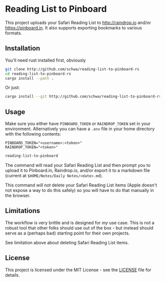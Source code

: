 # Reading List to Pinboard

This project uploads your Safari Reading List to <http://raindrop.io> and/or <https://pinboard.in>. It also supports exporting bookmarks to various formats.

## Installation

You'll need rust installed first, obviously

```sh
git clone http://github.com/schwa/reading-list-to-pinboard-rs
cd reading-list-to-pinboard-rs
cargo install --path .
```

Or just:

```sh
cargo install --git http://github.com/schwa/reading-list-to-pinboard-rs
```

## Usage

Make sure you either have `PINBOARD_TOKEN` or `RAINDROP_TOKEN` set in your environment. Alternatively you can have a `.env` file in your home directory with the following contents:

```env
PINBOARD_TOKEN="<username>:<token>"
RAINDROP_TOKEN="<token>"
```

```sh
reading-list-to-pinboard
```

The command will read your Safari Reading List and then prompt you to upload it to Pinboard.in, Raindrop.io, and/or export it to a markdown file (current at `$HOME/Notes/Daily Notes/<date>.md`).

This command *will not* delete your Safari Reading List items (Apple doesn't not expose a way to do this safely) so you will have to do that manually in the browser.

## Limitations

The workflow is very brittle and is designed for *my* use case. This is not a robust tool that other folks should use out of the box - but instead should serve as a (perhaps bad) starting point for their own projects.

See limitation above about deleting Safari Reading List items.

## License

This project is licensed under the MIT License - see the [LICENSE](LICENSE) file for details.
